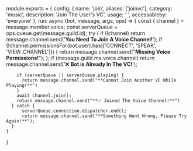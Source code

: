 module.exports = {
    config: {
        name: 'join',
        aliases: ['joinvc'],
        category: 'music',
        description: 'Join The User\'s VC',
        usage: ' ',
        accessableby: 'everyone'
    },
    run: async (bot, message, args, ops) => {
        const { channel } = message.member.voice;
        const serverQueue = ops.queue.get(message.guild.id);
      try {
        if (!channel) return message.channel.send('**You Need To Join A Voice Channel!**');
        if (!channel.permissionsFor(bot.user).has(['CONNECT', 'SPEAK', 'VIEW_CHANNEL'])) {
            return message.channel.send("**Missing Voice Permissions!**");
        };
        if (message.guild.me.voice.channel) return message.channel.send('❌ **Bot is Already In The VC!**');
      
        if (serverQueue || serverQueue.playing) {
          return message.channel.send("**Cannot Join Another VC While Playing!**")
        }
        await channel.join();
        return message.channel.send("**✅ Joined The Voice Channel!**")
      } catch {
          serverQueue.connection.dispatcher.end();
          return message.channel.send("**Something Went Wrong, Please Try Again!**");
      }
    }
}
